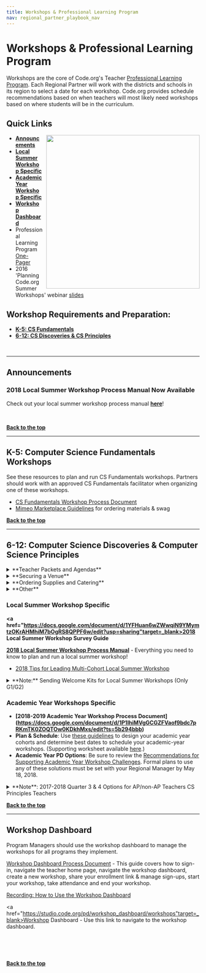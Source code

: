 ```yaml
---
title: Workshops & Professional Learning Program
nav: regional_partner_playbook_nav
---
```

<meta name="robots" content="noindex">

<a id="top"></a>

# Workshops & Professional Learning Program

Workshops are the core of Code.org's Teacher [Professional Learning Program](https://code.org/educate/professional-learning-2018).  Each Regional Partner will work with the districts and schools in its region to select a date for each workshop. Code.org provides schedule recommendations based on when teachers will most likely need workshops based on where students will be in the curriculum.   

## Quick Links

<img style="float: right; margin-left: 10px; width: 400px" src="/images/pd-2014-15.png"/>

- **[Announcements](#announce)**
- **[Local Summer Workshop Specific](#local)**
- **[Academic Year Workshop Specific](#academic)**
- **[Workshop Dashboard](#dashboard)**
- Professional Learning Program [One-Pager](https://code.org/files/PLProgramsOverview_1-Pager.pdf)
- 2016 'Planning Code.org Summer Workshops' webinar [slides](https://docs.google.com/presentation/d/1zFiNhlHqk6Gldzpbyc_MbgA0ovTswa4cns0AfT8jdAc/edit#slide=id.gdebb9aea3_0_101)

## Workshop Requirements and Preparation:

- **[K-5: CS Fundamentals](#csf)**<br/>
- **[6-12: CS Discoveries & CS Principles](#csp)**<br/>




<br/>



________________
<a id="announce"></a>

## Announcements

<a id="summer"></a>
### 2018 Local Summer Workshop Process Manual Now Available

Check out your local summer workshop process manual **<a href="https://docs.google.com/document/d/1FQV4RD8egjVv5WUTaAlGDIt-vrmSHcsotAYiUrHw_Gs/edit" target=_blank>here</a>**!

<br/>


[**Back to the top**](#top)
<br/>

________________
<a id="csf"></a>

## **K-5: Computer Science Fundamentals Workshops**

See these resources to plan and run CS Fundamentals workshops. Partners should work with an approved CS Fundamentals facilitator when organizing one of these workshops.

- <a href="https://docs.google.com/document/d/1oRjTXIu12XF2dR9G6qfo7VfBeNn0GPrUPF_s4Pk3Ckg/edit#" target=_blank>CS Fundamentals Workshop Process Document</a> 
- <a href="https://docs.google.com/document/d/1E3-0OajPte60A4IFovfmO0W7zRufDwJ7n-SHZCeSK_8/edit" target=_blank>Mimeo Marketplace Guidelines</a> for ordering materials & swag

[**Back to the top**](#top)
<br/>

________________
<a id="csp"></a>

## **6-12: Computer Science Discoveries & Computer Science Principles**

<details>
  <summary>**Teacher Packets and Agendas**</summary>
  <p>
  <br/>
Please look at the agendas for each academic year workshop - shared with facilitators at the following links.  Pay particular attention to the "Supplies" portion of the agenda that the facilitator will need from regional partners to run a successful workshop. 

- **[CS Discoveries](https://curriculum.code.org/plcsd/)**: See Workshop Agendas section halfway down the page
- **[CS Principles](https://curriculum.code.org/plcsp/)**: See Workshop Agendas section halfway down the page
</p>
</details>

<details>
  <summary>**Securing a Venue**</summary>
  <p>
These guidelines explain the type of space your facilitators need to run a successful workshop and provide important tips to consider for logistics and teacher experience.  <br/>

| |Requirements and Suggestions|
|:-----|:-----------|
|**Location**|**Ask yourself these questions when searching for the ideal location for your workshop.**<br/> - Central location: Is the location central to the spread of teachers attending? <br/>- Catering: Are there several options to order from within 20 miles? Is there an internal or preferred caterer for the venue?<br/> - Parking: Does parking cost anything? Will teachers need parking passes? Is the lot close to an entrance? *Tip: teachers are more likely to show up to the workshop when parking is free.* <br/> - Access: Will there be someone from the venue there to open the building, help with getting supplies to your room(s), and be available to help with technology as needed during the workshop?|
|**Rooms and <br/>Set Up**|Reservation time: <br/> Every workshop requires 6 hours of content. Add breakfast/registration, lunch and any additional things you want to do with teachers as time on top of that.<br/> <br/> Rooms Needed:<br/>- One room for entire group<br/>- Breakout room to set up catering and for eating. Hallway space also works. We want to avoid interrupting the session by setting up food in the room.<br/>- Wall space for hanging poster sized paper with Blue painter's tape<br/><br/>Seating<br/>- Pods of 4 people for the size of the group. We recommend 8 pods.|  
|**Technology <br/>Requirements**| - Projector and screen<br/> - Power outlets and extension cords<br/> - Wifi that can support access by all participants (4 MB/s minimum, 8 MB/s is ideal.)<br/> |
|**Logistical and Facilitator One Pager Information**|- Physical Address of Workshop<br/>- Address to ship supplies (If needed)<br/> - Map of the Campus and/or building to help teachers find the room. Driving instructions should be provded to teachers. This can be done via Google Maps or Bing Maps.<br/> - Wifi strength, name and password. All participants will need to be on the network at the same time with no lag.<br/> - Arrangments for Access: You should make arrangements with your venue contact to give you access to the building and help you locate supplies.|
<br/>
</p>
</details>

<details>
  <summary>**Ordering Supplies and Catering**</summary>
  <p>
  <br/>
**Ordering Supplies**<br/>
Supplies for your Local Summer Workshop should be ordered through Mimeo at least 3 weeks prior to your workshop.

For the academic year workshops, you will place one order 3 weeks prior to your first workshop. This shipment will include a full year's worth of supplies to cover all the workshops during the academic year.

**Catering** <br/>
For multi-day events like summer workshops, provide a heartier breakfast to get teachers through the day, ideally breakfast sandwiches or a hot buffet, with juice and coffee service. In addition, the lunch option should vary from day to day.<br/>

Always accommodate vegetarian needs, roughly ⅓ of the order. In communications to teachers and workshop attendees ask that if they have special dietary restrictions that they plan accordingly. It’s very difficult to plan for every need, and is often more expensive.<br/><br/>
</p>
</details>

<details>
  <summary>**Other**</summary>
  <p>
  <br/>

- **[Survey Report Process](https://docs.google.com/document/d/1nC9wEPnTkYO6tzZM6QIHnVzSSNySEVykIFlADdS_xEM/edit)** - How to navigate to and view the surveys sent at the end of a workshop.
- **Automated Emails**: Teachers attending your workshop will receive automated emails 10 days and 3 days prior to attending the workshop. You can see a copy of these emails in your workshop process documents.
</p>
</details>

<a id="local"></a>

### Local Summer Workshop Specific

**<a href="https://docs.google.com/document/d/1YFHuan6wZWwqiN9YMymtzOKrAHMhiM7bOgRS8QPPF6w/edit?usp=sharing"target=_blank>2018 Local Summer Workshop Survey Guide</a>**

**<a href="https://docs.google.com/document/d/1FQV4RD8egjVv5WUTaAlGDIt-vrmSHcsotAYiUrHw_Gs/edit" target=_blank>2018 Local Summer Workshop Process Manual</a>** - Everything you need to know to plan and run a local summer workshop!
- <a href="https://docs.google.com/document/d/1E7_D2skkgfa3wRoNk_NO3VEUDB9vDuPzmnhZ81A8Qss/edit#heading=h.35jd6ttbmrgb" target=_blank>2018 Tips for Leading Multi-Cohort Local Summer Workshop</a>

<details>
	<summary>**Note:** Sending Welcome Kits for Local Summer Workshops (Only G1/G2)</summary>
		<p>
Code.org has prepared a digital **Welcome Kit** for each teacher accepted into a Code.org 6-12 Professional Learning Program. Since teachers are receiving all communications directly from you, their Regional Partner, we’d like for you to send them their Welcome Kits after they register for your local summer workshop. 

The Welcome Kits are an opportunity for teachers to learn more about the course and Professional Learning Program, as well as tips and tools to help spread the word about their course to students, fellow educators, and school administrators. 

**Who sends the Welcome Kits?**

All partners who are hosting their own local summer workshops are responsible for sending Welcome Kits to teachers accepted into their cohort. 


**When should I send the Welcome Kits?**

You should send out the welcome kit to a teacher only after they have accepted their spot in the program and registered for their local summer workshop. You do not need to send them out with your accept messages! You can send them out one at a time as teachers register, or you can send them out in batches. Sending them out sooner, rather than later, after the teacher confirms their seat, is recommended. This allows the teachers to have maximum time to utilize the resources provided. 


**Where can I find the Welcome Kits?**

The Welcome Kits are located in our shared Google Drive, in the <a href="https://drive.google.com/drive/folders/1DFzRglfRbCghxABHWzv1fstwCwIJwy3d" target=_blank>2018 Welcome Kits folder</a>. Be sure to make a copy of the kit for your own use before sending!

- <a href="https://drive.google.com/drive/folders/10-AvYrdev19YUd9vJujMmay1jgp0N2UQ" target=_blank>2018 CS Discoveries Teacher Welcome Kit</a>
- <a href="https://drive.google.com/drive/folders/1sRs25CdbJa0FrbJH61LfYYBhaJyAIV93" target=_blank>2018 CS Principles Teacher Welcome Kit</a>


**What do I need to do before sending the Welcome Kits?**

1. Read through the CS Discoveries Teacher Welcome Letter and the CS Principles Teacher Welcome Letters. This will give you an overview of what is included in the Welcome Kit. 

2. Make a copy of the 2018 CS Discoveries Teacher Welcome Kit and the 2018 CS Principles Teacher Welcome Kit for your own use. 

3. Customize the CS Discoveries and CS Principles Teacher and Administrator Welcome Letters with your organization's name and information. Save them as PDFs. 

4. You can also choose to add additional resources for teachers. If so, you should list these added resources in the Teacher Welcome Letters. 

5. Decide how you are going to send them. For example, you could combine all the resources into a single PDF. (Be sure to include any resources that you might have chosen to add in this combined PDF). We recommend combining the resources into a single PDF for ease of sending. 

6. Send the welcome kit to your teachers!
</p>
</details>

<a id="academic"></a>


### Academic Year Workshops Specific

- **[2018-2019 Academic Year Workshop Process Document] (https://docs.google.com/document/d/1P1IhiMVgGCGZFVaof9bdc7pRKmTK0ZOQTOw0KDkhMxs/edit?ts=5b294bbb)**
- **Plan & Schedule**: Use <a href="https://docs.google.com/presentation/d/1wrwpbY3qpeyRBuh8FMyqg106P_zVzLYwZ-r6EyApNA8/edit#slide=id.g31297c2138_0_2" target=_blank>these guidelines</a> to design your academic year cohorts and determine best dates to schedule your academic-year workshops. (Supporting worksheet available <a href="https://docs.google.com/document/d/1Si2OH4TunUTYK5qX5Ht0qGMGKtk75QrDhWyus7YdPgU/edit#heading=h.qvu3qthzi6uv" target=_blank>here</a>.)
- **Academic Year PD Options**: Be sure to review the [Recommendations for Supporting Academic Year Workshop Challenges](https://docs.google.com/document/d/1gSCtI19On4slBun5EsiYcRXs6_P7K0dkk25_mMqvVmg/edit#). Formal plans to use any of these solutions must be set with your Regional Manager by May 18, 2018.

<details>
	<summary>**Note**: 2017-2018 Quarter 3 & 4 Options for AP/non-AP Teachers CS Principles Teachers</summary>
		<p>
Content about the Advancement Placement (AP) exam is the focus of the second half of the Quarter 3 and Quarter 4 CS Principles workshop. Many of you have cohorts that are mixed, ie. AP teachers and non-AP teachers. It can be challenging for facilitators to address the needs of both groups of teachers at the same time.

Based on your particular cohort and workshop training environment, here are a few options for you to consider if you have a mixed cohort. We suggest checking with your facilitators before making changes.

- Option 1: “Do Nothing” - this means that some of the afternoon content will be less relevant and engaging for some teachers.
-  Option 2: “Two Rooms” - if you have the option logistically, you can split the workshop into two rooms for the afternoon, with one facilitator in each room. If you choose this option your facilitators need to be willing to spend extra time preparing for a sessions outside the normal workshop agenda. Please check that they are willing to make that extra time commitment before choosing this option.
-  Option 3: “Go Home After Lunch” - if the majority of your cohort is AP, you could give the non-AP group the option to go home after lunch. This won’t affect your workshop attendance minimums for payment. If you use this option, we would recommend talking to your facilitators to see if they would be willing to host dedicated office hours for the non-AP group. 

</p>
</details>


[**Back to the top**](#top)
<br/>


________________
<a id="dashboard"></a>

## **Workshop Dashboard**
Program Managers should use the workshop dashboard to manage the workshops for all programs they implement. 

<a href="https://docs.google.com/document/d/1FEkjohxBfOkoSjPC0C3EvXztEf-kcocN8uk16WI2tlo/edit" target=_blank>Workshop Dashboard Process Document</a> - This guide covers how to sign-in, navigate the teacher home page, navigate the workshop dashboard, create a new workshop, share your enrollment link & manage sign-ups, start your workshop, take attendance and end your workshop.

[Recording: How to Use the Workshop Dashboard](http://videos.code.org/plp/workshop-dashboard.mp4)

<a href="https://studio.code.org/pd/workshop_dashboard/workshops"target=_blank>Workshop Dashboard</a> - Use this link to navigate to the workshop dashboard.
<br/><br/>

<br/><br/>

[**Back to the top**](#top)

